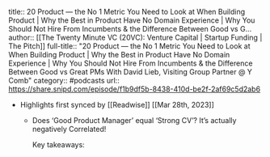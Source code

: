 title:: 20 Product —  the No 1 Metric You Need to Look at When Building Product | Why the Best in Product Have No Domain Experience | Why You Should Not Hire From Incumbents & the Difference Between Good vs G...
author:: [[The Twenty Minute VC (20VC): Venture Capital | Startup Funding | The Pitch]]
full-title:: "20 Product —  the No 1 Metric You Need to Look at When Building Product | Why the Best in Product Have No Domain Experience | Why You Should Not Hire From Incumbents & the Difference Between Good vs Great PMs With David Lieb, Visiting Group Partner @ Y Comb"
category:: #podcasts
url:: https://share.snipd.com/episode/f1b9df5b-8438-410d-be2f-2af69c5d2ab6

- Highlights first synced by [[Readwise]] [[Mar 28th, 2023]]
	- Does ‘Good Product Manager’ equal ‘Strong CV’? It’s actually negatively Correlated!
	  
	  Key takeaways: